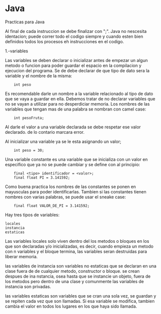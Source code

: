 # Java
Practicas para Java

Al final de cada instruccion se debe finalizar con ";".
Java no nescesita identacion; puede correr todo el codigo siempre y cuando esten bien definidos todos los procesos eh instrucciones en 
el codigo.


1.-variables

Las variables se deben declarar o inicializar antes de empezar un algun metodo o funcion para poder guardar el espacio en la compilacion y ejecucion del programa.
Se de debe declarar de que tipo de dato sera la variable y el nombre de la misma:

        int peso

Es recomendable darle un nombre a la variable relacionado al tipo de dato que se vaya a guardar en ella. 
Debemos tratar de no declarar variables que no se vayan a utilizar para no desperdiciar memoria.
Los nombres de las variables que tengan mas de una palabra se nombran con camel case:

        int pesoFruta;

Al darle el valor a una variable declarada se debe respetar ese valor declarado. de lo contario marcara error.

Al inicializar una variable ya se le esta asignando un valor;

        int peso = 30;

Una variable constante es una variable que se inicializa con un valor en especifico que ya no se puede cambiar y se define con <final> al principio:

        final <tipo> identificador = <valor>;
        final float PI = 3.141592;

Como buena practica los nombres de las constantes se ponen en mayusculas para poder identificarlas. Tambien si las constantes tienen nombres con varias palabras, se puede usar el sneake case:

        final float VALOR_DE_PI = 3.141592;

Hay tres tipos de variables:

    locales
    instancia
    estaticas

Las variables locales solo viven dentro del los metodos o bloques en los que son declaradas y/o inicializadas, es decir, cuando empieza un metodo con n variables y el bloque termina, las variables seran destruidas para liberar memoria. 

las variables de instancia son variables no estaticas que se declaran en una clase fuera de de cualquier metodo, constructor o bloque. 
se crean despues de ina nstancia, osea hasta que se instancie un objeto, fuera de los metodos pero dentro de una clase y comunmente las variables de instancia son privadas.

las variables estaticas son variables que se cran una sola vez, se guardan y se repiten cada vez que son llamadas. Si esa variable se modifica, tambien cambia el valor en todos los lugares en los que haya sido llamada.

